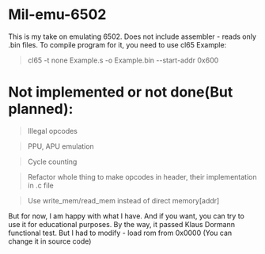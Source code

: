 # Mil-emu-6502
This is my take on emulating 6502. Does not include assembler - reads only .bin files.
To compile program for it, you need to use cl65
Example:
> cl65 -t none Example.s -o Example.bin --start-addr 0x600

# Not implemented or not done(But planned):

> Illegal opcodes

> PPU, APU emulation

> Cycle counting

> Refactor whole thing to make opcodes in header, their implementation in .c file

> Use write_mem/read_mem instead of direct memory[addr]

But for now, I am happy with what I have. And if you want, you can try to use it for educational purposes.
By the way, it passed Klaus Dormann functional test. But I had to modify - load rom from 0x0000 (You can change it in source code)
